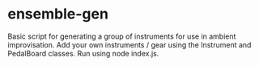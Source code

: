 # ensemble-gen
Basic script for generating a group of instruments for use in ambient improvisation. Add your own instruments / gear using the Instrument and PedalBoard classes. Run using node index.js.
